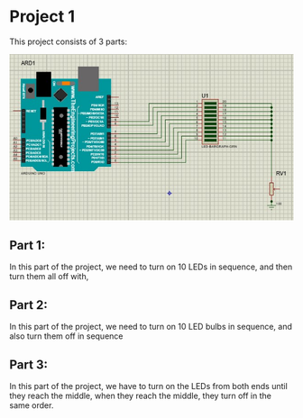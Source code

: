 # Project 1
This project consists of 3 parts:

![Arduino](./image.jpg)

## Part 1:
In this part of the project, we need to turn on 10 LEDs in sequence, and then turn them all off with,

## Part 2:
In this part of the project, we need to turn on 10 LED bulbs in sequence, and also turn them off in sequence

## Part 3:
In this part of the project, we have to turn on the LEDs from both ends until they reach the middle,
when they reach the middle, they turn off in the same order.